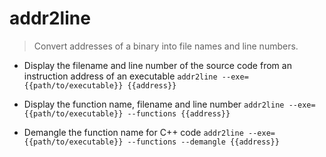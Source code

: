 # addr2line
> Convert addresses of a binary into file names and line numbers.

- Display the filename and line number of the source code from an instruction address of an executable
`addr2line --exe={{path/to/executable}} {{address}}`

- Display the function name, filename and line number
`addr2line --exe={{path/to/executable}} --functions {{address}}`

- Demangle the function name for C++ code
`addr2line --exe={{path/to/executable}} --functions --demangle {{address}}`
